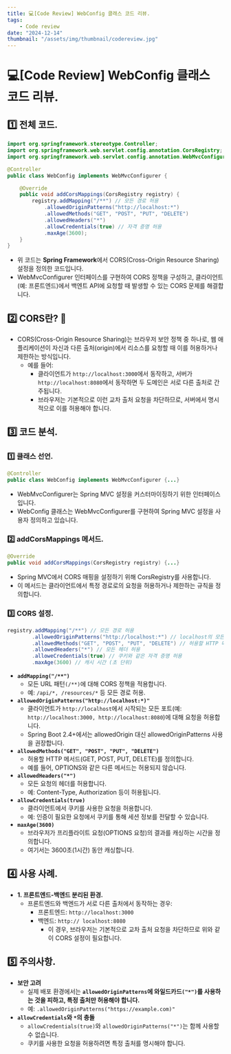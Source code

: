 ```yaml
---
title: 💻[Code Review] WebConfig 클래스 코드 리뷰.
tags:
    - Code review
date: "2024-12-14"
thumbnail: "/assets/img/thumbnail/codereview.jpg"
---
```


# 💻[Code Review] WebConfig 클래스 코드 리뷰.
## 1️⃣ 전체 코드.
```java
import org.springframework.stereotype.Controller;
import org.springframework.web.servlet.config.annotation.CorsRegistry;
import org.springframework.web.servlet.config.annotation.WebMvcConfigurer;

@Controller
public class WebConfig implements WebMvcConfigurer {

	@Override
	public void addCorsMappings(CorsRegistry registry) {
		registry.addMapping("/**") // 모든 경로 허용
			.allowedOriginPatterns("http://localhost:*")
			.allowedMethods("GET", "POST", "PUT", "DELETE")
			.allowedHeaders("*")
			.allowCredentials(true) // 자격 증명 허용
			.maxAge(3600);
	}
}
```

- 위 코드는 **Spring Framework**에서 CORS(Cross-Origin Resource Sharing) 설정을 정의한 코드입니다.
- WebMvcConfigurer 인터페이스를 구현하여 CORS 정책을 구성하고, 클라이언트(예: 프론트엔드)에서 백엔트 API에 요청할 때 발생할 수 있는 CORS 문제를 해결합니다.

## 2️⃣ CORS란? 🤔
- CORS(Cross-Origin Resource Sharing)는 브라우저 보안 정책 중 하나로, 웹 애플리케이션이 자신과 다른 출처(origin)에서 리소스를 요청할 때 이를 허용하거나 제한하는 방식입니다.
    - 예를 들어:
        - 클라이언트가 `http://localhost:3000`에서 동작하고, 서버가 `http://localhost:8080`에서 동작하면 두 도메인은 서로 다른 출처로 간주됩니다.
        - 브라우저는 기본적으로 이런 교차 출처 요청을 차단하므로, 서버에서 명시적으로 이를 허용해야 합니다.

## 3️⃣ 코드 분석.
### 1️⃣ 클래스 선언.
```java
@Controller
public class WebConfig implements WebMvcConfigurer {...}
```
- WebMvcConfigurer는 Spring MVC 설정을 커스터마이징하기 위한 인터페이스입니다.
- WebConfig 클래스는 WebMvcConfigurer를 구현하여 Spring MVC 설정을 사용자 정의하고 있습니다.

### 2️⃣ addCorsMappings 메서드.
```java
@Override
public void addCorsMappings(CorsRegistry registry) {...}
```
- Spring MVC에서 CORS 매핑을 설정하기 위해 CorsRegistry를 사용합니다.
- 이 메서드는 클라이언트에서 특정 경로로의 요청을 허용하거나 제한하는 규칙을 정의합니다.

### 3️⃣ CORS 설정.
```java
registry.addMapping("/**") // 모든 경로 허용
        .allowedOriginPatterns("http://localhost:*") // localhost의 모든 포트 허용
        .allowedMethods("GET", "POST", "PUT", "DELETE") // 허용할 HTTP 메서드
        .allowedHeaders("*") // 모든 헤더 허용
        .alloweCredentials(true) // 쿠키와 같은 자격 증명 허용
        .maxAge(3600) // 캐시 시간 (초 단위)
```
- **`addMapping("/**")`**
    - 모든 URL 패턴`(/**)`에 대해 CORS 정책을 적용합니다.
    - 예: `/api/*, /resources/*` 등 모든 경로 허용.
- **`allowedOriginPatterns("http://localhost:*)"`**
    - 클라이언트가 `http://localhost`에서 시작되는 모든 포트(예: `http://localhost:3000, http://localhost:8080`)에 대해 요청을 허용합니다.
    - Spring Boot 2.4+에서는 allowedOrigin 대신 allowedOriginPatterns 사용을 권장합니다.
- **`allowedMethods("GET", "POST", "PUT", "DELETE")`**
    - 허용할 HTTP 메서드(GET, POST, PUT, DELETE)를 정의합니다.
    - 예를 들어, OPTIONS와 같은 다른 메서드는 허용되지 않습니다.
- **`allowedHeaders("*")`**
    - 모든 요청의 헤더를 허용합니다.
    - 예: Content-Type, Authorization 등이 허용됩니다.
- **`allowCredentials(true)`**
    - 클라이언트에서 쿠키를 사용한 요청을 허용합니다.
    - 예: 인증이 필요한 요청에서 쿠키를 통해 세션 정보를 전달할 수 있습니다.
- **`maxAge(3600)`**
    - 브라우저가 프리플라이트 요청(OPTIONS 요청)의 결과를 캐싱하는 시간을 정의합니다.
    - 여기서는 3600초(1시간) 동안 캐싱합니다.

## 4️⃣ 사용 사례.
- **1. 프론트엔드-백엔드 분리된 환경.**
    - 프론트엔드와 백엔드가 서로 다른 출처에서 동작하는 경우:
        - 프론트엔드: `http://localhost:3000`
        - 백엔드: `http:// localhost:8080`
            - 이 경우, 브라우저는 기본적으로 교차 출처 요청을 차단하므로 위와 같이 CORS 설정이 필요합니다.

## 5️⃣ 주의사항.
- **보안 고려**
    - 실제 배포 환경에서는 **`allowedOriginPatterns`에 와일드카드`("*")`를 사용하는 것을 피하고, 특정 출처만 허용해야 합니다.**
    - 예: `.allowedOriginPatterns("https://example.com)"`
- **`allowCredentials`와 `*`의 충돌**
    - `allowCredentials(true)`와 `allowedOriginPatterns("*")`는 함께 사용할 수 없습니다.
    - 쿠키를 사용한 요청을 허용하려면 특정 출처를 명시해야 합니다.
